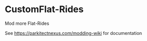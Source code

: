 # CustomFlat-Rides
Mod more Flat-Rides

See https://parkitectnexus.com/modding-wiki for documentation
